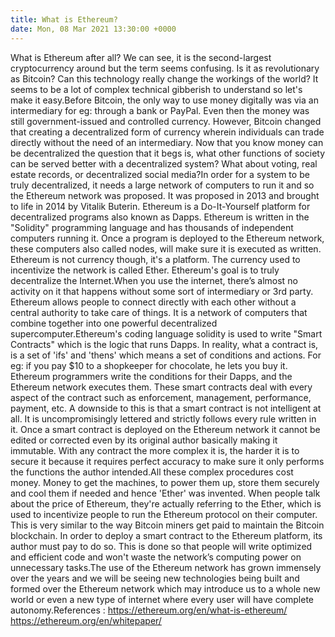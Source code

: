 ```yaml
---
title: What is Ethereum?
date: Mon, 08 Mar 2021 13:30:00 +0000
---
```

What is Ethereum after all? We can see, it is the second-largest cryptocurrency around but the term seems confusing. Is it as revolutionary as Bitcoin? Can this technology really change the workings of the world? It seems to be a lot of complex technical gibberish to understand so let's make it easy.Before Bitcoin, the only way to use money digitally was via an intermediary for eg: through a bank or PayPal. Even then the money was still government-issued and controlled currency. However, Bitcoin changed that creating a decentralized form of currency wherein individuals can trade directly without the need of an intermediary. Now that you know money can be decentralized the question that it begs is, what other functions of society can be served better with a decentralized system? What about voting, real estate records, or decentralized social media?In order for a system to be truly decentralized, it needs a large network of computers to run it and so the Ethereum network was proposed. It was proposed in 2013 and brought to life in 2014 by Vitalik Buterin. Ethereum is a Do-It-Yourself platform for decentralized programs also known as Dapps. Ethereum is written in the "Solidity" programming language and has thousands of independent computers running it. Once a program is deployed to the Ethereum network, these computers also called nodes, will make sure it is executed as written. Ethereum is not currency though, it's a platform. The currency used to incentivize the network is called Ether. Ethereum's goal is to truly decentralize the Internet.When you use the internet, there’s almost no activity on it that happens without some sort of intermediary or 3rd party. Ethereum allows people to connect directly with each other without a central authority to take care of things. It is a network of computers that combine together into one powerful decentralized supercomputer.Ethereum's coding language solidity is used to write "Smart Contracts" which is the logic that runs Dapps. In reality, what a contract is, is a set of 'ifs' and 'thens' which means a set of conditions and actions. For eg: if you pay $10 to a shopkeeper for chocolate, he lets you buy it. Ethereum programmers write the conditions for their Dapps, and the Ethereum network executes them. These smart contracts deal with every aspect of the contract such as enforcement, management, performance, payment, etc. A downside to this is that a smart contract is not intelligent at all. It is uncompromisingly lettered and strictly follows every rule written in it. Once a smart contract is deployed on the Ethereum network it cannot be edited or corrected even by its original author basically making it immutable. With any contract the more complex it is, the harder it is to secure it because it requires perfect accuracy to make sure it only performs the functions the author intended.All these complex procedures cost money. Money to get the machines, to power them up, store them securely and cool them if needed and hence 'Ether' was invented. When people talk about the price of Ethereum, they're actually referring to the Ether, which is used to incentivize people to run the Ethereum protocol on their computer. This is very similar to the way Bitcoin miners get paid to maintain the Bitcoin blockchain. In order to deploy a smart contract to the Ethereum platform, its author must pay to do so. This is done so that people will write optimized and efficient code and won't waste the network’s computing power on unnecessary tasks.The use of the Ethereum network has grown immensely over the years and we will be seeing new technologies being built and formed over the Ethereum network which may introduce us to a whole new world or even a new type of internet where every user will have complete autonomy.References : https://ethereum.org/en/what-is-ethereum/ https://ethereum.org/en/whitepaper/